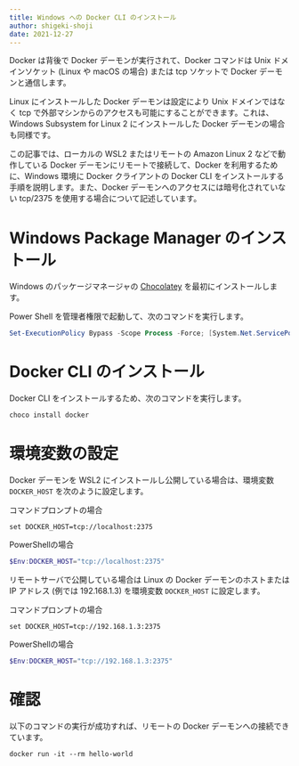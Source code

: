 ```yaml
---
title: Windows への Docker CLI のインストール 
author: shigeki-shoji
date: 2021-12-27
---
```


Docker は背後で Docker デーモンが実行されて、Docker コマンドは Unix ドメインソケット (Linux や macOS の場合) または tcp ソケットで Docker デーモンと通信します。

Linux にインストールした Docker デーモンは設定により Unix ドメインではなく tcp で外部マシンからのアクセスも可能にすることができます。これは、Windows Subsystem for Linux 2 にインストールした Docker デーモンの場合も同様です。

この記事では、ローカルの WSL2 またはリモートの Amazon Linux 2 などで動作している Docker デーモンにリモートで接続して、Docker を利用するために、Windows 環境に Docker クライアントの Docker CLI をインストールする手順を説明します。また、Docker デーモンへのアクセスには暗号化されていない tcp/2375 を使用する場合について記述しています。

# Windows Package Manager のインストール

Windows のパッケージマネージャの [Chocolatey](https://chocolatey.org/) を最初にインストールします。

Power Shell を管理者権限で起動して、次のコマンドを実行します。

```powershell
Set-ExecutionPolicy Bypass -Scope Process -Force; [System.Net.ServicePointManager]::SecurityProtocol = [System.Net.ServicePointManager]::SecurityProtocol -bor 3072; iex ((New-Object System.Net.WebClient).DownloadString('https://community.chocolatey.org/install.ps1'))
```

# Docker CLI のインストール

Docker CLI をインストールするため、次のコマンドを実行します。

```powershell
choco install docker
```

# 環境変数の設定

Docker デーモンを WSL2 にインストールし公開している場合は、環境変数 `DOCKER_HOST` を次のように設定します。

コマンドプロンプトの場合
```
set DOCKER_HOST=tcp://localhost:2375
```

PowerShellの場合
```powershell
$Env:DOCKER_HOST="tcp://localhost:2375"
```

リモートサーバで公開している場合は Linux の Docker デーモンのホストまたは IP アドレス (例では 192.168.1.3) を環境変数 `DOCKER_HOST` に設定します。

コマンドプロンプトの場合
```
set DOCKER_HOST=tcp://192.168.1.3:2375
```

PowerShellの場合
```powershell
$Env:DOCKER_HOST="tcp://192.168.1.3:2375"
```

# 確認

以下のコマンドの実行が成功すれば、リモートの Docker デーモンへの接続できています。

```
docker run -it --rm hello-world
```
